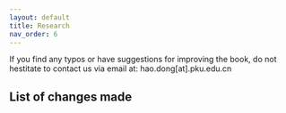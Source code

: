 ```yaml
---
layout: default
title: Research
nav_order: 6
---
```


If you find any typos or have suggestions for improving the book, do not hestitate to contact us via email at: hao.dong[at].pku.edu.cn

## List of changes made


